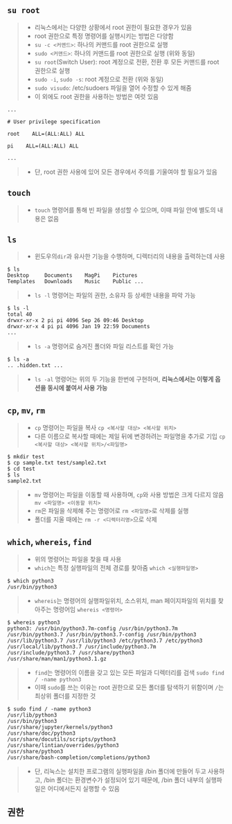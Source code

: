 ## `su root`
>- 리눅스에서는 다양한 상황에서 root 권한이 필요한 경우가 있음
>- root 권한으로 특정 명령어를 실행시키는 방법은 다양함
>- `su -c <커맨드>`: 하나의 커맨드를 root 권한으로 실행
>- `sudo <커맨드>`: 하나의 커맨드를 root 권한으로 실행 (위와 동일)
>- `su root`(Switch User): root 계정으로 전환, 전환 후 모든 커맨드를 root 권한으로 실행
>- `sudo -i`, `sudo -s`: root 계정으로 전환 (위와 동일)
>- `sudo visudo`: /etc/sudoers 파일을 열어 수정할 수 있게 해줌 
>- 이 외에도 root 권한을 사용하는 방법은 여럿 있음
```
...

# User privilege specification

root    ALL=(ALL:ALL) ALL

pi    ALL=(ALL:ALL) ALL

...
```
>- 단, root 권한 사용에 있어 모든 경우에서 주의를 기울여야 할 필요가 있음


## `touch`
>- `touch` 명령어를 통해 빈 파일을 생성할 수 있으며, 이때 파일 안에 별도의 내용은 없음

## `ls`
>- 윈도우의`dir`과 유사한 기능을 수행하며, 디렉터리의 내용을 출력하는데 사용
```shell
$ ls
Desktop     Documents    MagPi    Pictures
Templates   Downloads    Music    Public ...
```
>- `ls -l` 명령어는 파일의 권한, 소유자 등 상세한 내용을 파악 가능
```shell
$ ls -l
total 40
drwxr-xr-x 2 pi pi 4096 Sep 26 09:46 Desktop
drwxr-xr-x 4 pi pi 4096 Jan 19 22:59 Documents
...
```
>- `ls -a` 명령어로 숨겨진 폴더와 파일 리스트를 확인 가능
```shell
$ ls -a
.. .hidden.txt ...
```
>- `ls -al` 명령어는 위의 두 기능을 한번에 구현하며, **리눅스에서는 이렇게 옵션을 동시에 붙여서 사용 가능**

## `cp`, `mv`, `rm`
>- `cp` 명령어는 파일을 복사 `cp <복사할 대상> <복사할 위치>`
>- 다른 이름으로 복사할 때에는 제일 뒤에 변경하려는 파일명을 추가로 기입 `cp <복사할 대상> <복사할 위치>/<파일명>`
```shell
$ mkdir test
$ cp sample.txt test/sample2.txt
$ cd test
$ ls
sample2.txt
```
>- `mv` 명령어는 파일을 이동할 때 사용하며, `cp`와 사용 방법은 크게 다르지 않음 `mv <파일명> <이동할 위치>`
>- `rm`은 파일을 삭제해 주는 명령어로 `rm <파일명>`로 삭제를 실행
>- 폴더를 지울 때에는 `rm -r <디렉터리명>`으로 삭제

## `which`, `whereis`, `find`
>- 위의 명령어는 파일을 찾을 때 사용
>- `which`는 특정 실행파일의 전체 경로를 찾아줌 `which <실행파일명>`
```shell
$ which python3
/usr/bin/python3
```
>- `whereis`는 명령어의 실행파일위치, 소스위치, man 페이지파일의 위치를 찾아주는 명령어임 `whereis <명령어>`
```shell
$ whereis python3
python3: /usr/bin/python3.7m-config /usr/bin/python3.7m /usr/bin/python3.7 /usr/bin/python3.7-config /usr/bin/python3 /usr/lib/python3.7 /usr/lib/python3 /etc/python3.7 /etc/python3 /usr/local/lib/python3.7 /usr/include/python3.7m /usr/include/python3.7 /usr/share/python3 /usr/share/man/man1/python3.1.gz
```
>- `find`는 명령어의 이름을 갖고 있는 모든 파일과 디렉터리를 검색 `sudo find / -name python3`
>- 이때 `sudo`를 쓰는 이유는 root 권한으로 모든 폴더를 탐색하기 위함이며 `/`는 최상위 폴더를 지정한 것
```shell
$ sudo find / -name python3
/usr/lib/python3
/usr/bin/python3
/usr/share/jupyter/kernels/python3
/usr/share/doc/python3
/usr/share/docutils/scripts/python3
/usr/share/lintian/overrides/python3
/usr/share/python3
/usr/share/bash-completion/completions/python3
```
>- 단, 리눅스는 설치한 프로그램의 실행파일을 /bin 폴더에 만들어 두고 사용하고, /bin 폴더는 환경변수가 설정되어 있기 때문에, /bin 폴더 내부의 실행파일은 어디에서든지 실행할 수 있음

## 권한



